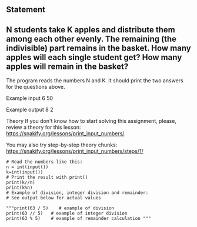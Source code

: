 ## Statement
## N students take K apples and distribute them among each other evenly. The remaining (the indivisible) part remains in the basket. How many apples will each single student get? How many apples will remain in the basket?

The program reads the numbers N and K. It should print the two answers for the questions above.

Example input
6
50

Example output
8
2

Theory
If you don't know how to start solving this assignment, please, review a theory for this lesson:
https://snakify.org/lessons/print_input_numbers/

You may also try step-by-step theory chunks:
https://snakify.org/lessons/print_input_numbers/steps/1/

```
# Read the numbers like this:
n = int(input())
k=int(input())
# Print the result with print()
print(k//n)
print(k%n)
# Example of division, integer division and remainder:
# See output below for actual values 

"""print(63 / 5)    # example of division 
print(63 // 5)   # example of integer division
print(63 % 5)    # example of remainder calculation """
```
